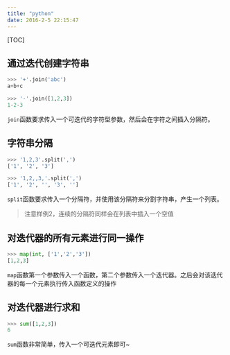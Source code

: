 ```yaml
---
title: "python"
date: 2016-2-5 22:15:47
---
```

[TOC]

## 通过迭代创建字符串

``` python
>>> '+'.join('abc')
a+b+c

>>> '-'.join([1,2,3])
1-2-3
```

`join`函数要求传入一个可迭代的字符型参数，然后会在字符之间插入分隔符。

## 字符串分隔

``` python
>>> '1,2,3'.split(',')
['1', '2', '3']

>>> '1,2,,3,'.split(',')
['1', '2', '', '3', '']
```

`split`函数要求传入一个分隔符，并使用该分隔符来分割字符串，产生一个列表。

> 注意样例2，连续的分隔符同样会在列表中插入一个空值

## 对迭代器的所有元素进行同一操作

``` python
>>> map(int, ['1','2','3'])
[1,2,3]
```

`map`函数第一个参数传入一个函数，第二个参数传入一个迭代器。之后会对该迭代器的每一个元素执行传入函数定义的操作

## 对迭代器进行求和

``` python
>>> sum([1,2,3])
6
```

`sum`函数非常简单，传入一个可迭代元素即可~


